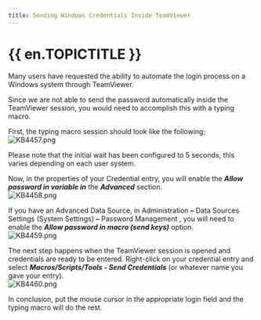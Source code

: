 ```yaml
---
title: Sending Windows Credentials Inside TeamViewer
---
```

# {{ en.TOPICTITLE }}
Many users have requested the ability to automate the login process on a Windows system through TeamViewer.  

Since we are not able to send the password automatically inside the TeamViewer session, you would need to accomplish this with a typing macro.  

First, the typing macro session should look like the following;  
![KB4457.png](/img/en/kb/KB4457.png)  

Please note that the initial wait has been configured to 5 seconds, this varies depending on each user system.  

Now, in the properties of your Credential entry, you will enable the ***Allow password in variable in*** the ***Advanced*** section.  
![KB4458.png](/img/en/kb/KB4458.png)  

If you have an Advanced Data Source, in Administration ***–*** Data Sources Settings (System Settings) ***–*** Password Management , you will need to enable the ***Allow password in macro (send keys)*** option.  
![KB4459.png](/img/en/kb/KB4459.png)  

The next step happens when the TeamViewer session is opened and credentials are ready to be entered. Right-click on your credential entry and select ***Macros/Scripts/Tools - Send Credentials*** (or whatever name you gave your entry).  
![KB4460.png](/img/en/kb/KB4460.png)  

In conclusion, put the mouse cursor in the appropriate login field and the typing macro will do the rest.
